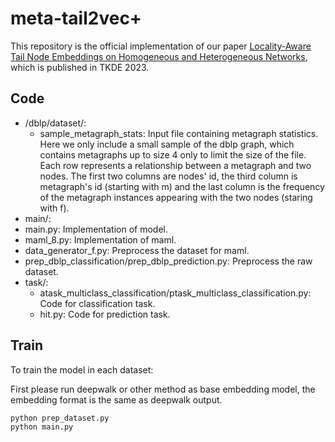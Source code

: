 # meta-tail2vec+

This repository is the official implementation of our paper [Locality-Aware Tail Node Embeddings on Homogeneous and Heterogeneous Networks](https://zemin-liu.github.io/papers/Locality-aware-tail-node-embeddings-on-homogeneous-and-heterogene.pdf), which is published in TKDE 2023.

## Code
- /dblp/dataset/:
    - sample_metagraph_stats: Input file containing metagraph statistics. Here we only include a small sample of the dblp graph, which contains metagraphs up to size 4 only to limit the size of the file. Each row represents a relationship between a metagraph and two nodes. The first two columns are nodes' id, the third column is metagraph's id (starting with m) and the last column is the frequency of the metagraph instances appearing with the two nodes (staring with f).
- main/:
- main.py: Implementation of model.
- maml_8.py: Implementation of maml.
- data_generator_f.py: Preprocess the dataset for maml.
- prep_dblp_classification/prep_dblp_prediction.py: Preprocess the raw dataset.
- task/:
	- atask_multiclass_classification/ptask_multiclass_classification.py: Code for classification task.
  - hit.py: Code for prediction task.

## Train

To train the model in each dataset:

First please run deepwalk or other method as base embedding model, the embedding format is the same as deepwalk output.

```
python prep_dataset.py
python main.py
```
